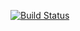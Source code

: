 [![Build Status](https://travis-ci.com/2153068/test.svg?branch=master)](https://travis-ci.com/2153068/test)

